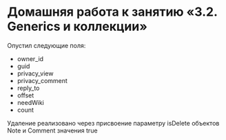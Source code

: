 # Домашняя работа к занятию «3.2. Generics и коллекции»
Опустил следующие поля: 
* owner_id
* guid
* privacy_view
* privacy_comment
* reply_to
* offset
* needWiki
* count

Удаление реализовано через присвоение параметру isDelete объектов Note и Comment значения true